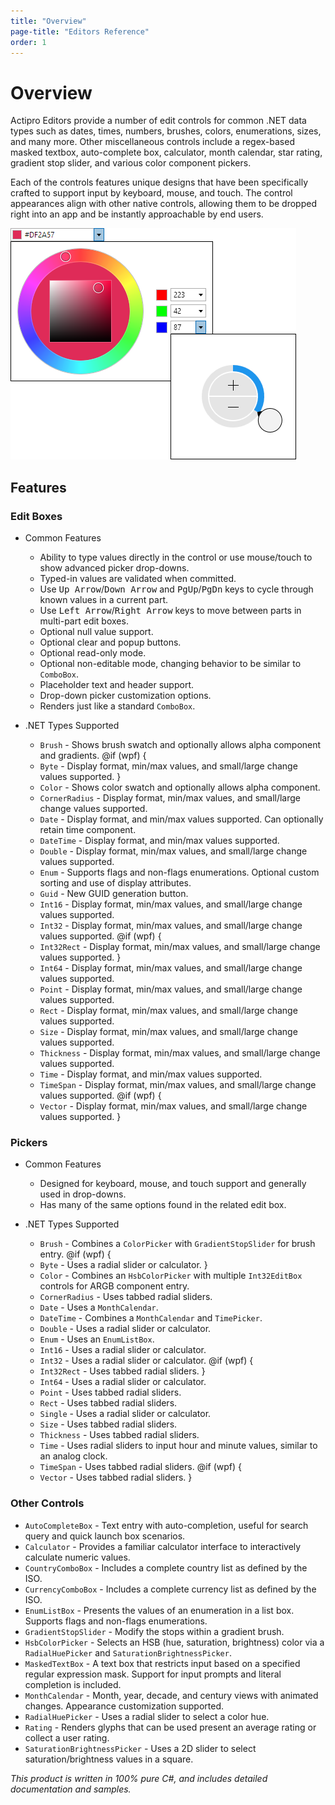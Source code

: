 ```yaml
---
title: "Overview"
page-title: "Editors Reference"
order: 1
---
```

# Overview

Actipro Editors provide a number of edit controls for common .NET data types such as dates, times, numbers, brushes, colors, enumerations, sizes, and many more.  Other miscellaneous controls include a regex-based masked textbox, auto-complete box, calculator, month calendar, star rating, gradient stop slider, and various color component pickers.

Each of the controls features unique designs that have been specifically crafted to support input by keyboard, mouse, and touch.  The control appearances align with other native controls, allowing them to be dropped right into an app and be instantly approachable by end users.

![Screenshot](images/coloreditbox-no-alpha.png)

## Features

### Edit Boxes

- Common Features

  - Ability to type values directly in the control or use mouse/touch to show advanced picker drop-downs.
  - Typed-in values are validated when committed.
  - Use <kbd>Up Arrow</kbd>/<kbd>Down Arrow</kbd> and <kbd>PgUp</kbd>/<kbd>PgDn</kbd> keys to cycle through known values in a current part.
  - Use <kbd>Left Arrow</kbd>/<kbd>Right Arrow</kbd> keys to move between parts in multi-part edit boxes.
  - Optional null value support.
  - Optional clear and popup buttons.
  - Optional read-only mode.
  - Optional non-editable mode, changing behavior to be similar to `ComboBox`.
  - Placeholder text and header support.
  - Drop-down picker customization options.
  - Renders just like a standard `ComboBox`.

- .NET Types Supported

  - `Brush` - Shows brush swatch and optionally allows alpha component and gradients.
  @if (wpf) {
  - `Byte` - Display format, min/max values, and small/large change values supported.
  }
  - `Color` - Shows color swatch and optionally allows alpha component.
  - `CornerRadius` - Display format, min/max values, and small/large change values supported.
  - `Date` - Display format, and min/max values supported.  Can optionally retain time component.
  - `DateTime` - Display format, and min/max values supported.
  - `Double` - Display format, min/max values, and small/large change values supported.
  - `Enum` - Supports flags and non-flags enumerations.  Optional custom sorting and use of display attributes.
  - `Guid` - New GUID generation button.
  - `Int16` - Display format, min/max values, and small/large change values supported.
  - `Int32` - Display format, min/max values, and small/large change values supported.
  @if (wpf) {
  - `Int32Rect` - Display format, min/max values, and small/large change values supported.
  }
  - `Int64` - Display format, min/max values, and small/large change values supported.
  - `Point` - Display format, min/max values, and small/large change values supported.
  - `Rect` - Display format, min/max values, and small/large change values supported.
  - `Size` - Display format, min/max values, and small/large change values supported.
  - `Thickness` - Display format, min/max values, and small/large change values supported.
  - `Time` - Display format, and min/max values supported.
  - `TimeSpan` - Display format, min/max values, and small/large change values supported.
  @if (wpf) {
  - `Vector` - Display format, min/max values, and small/large change values supported.
  }

### Pickers

- Common Features

  - Designed for keyboard, mouse, and touch support and generally used in drop-downs.
  - Has many of the same options found in the related edit box.

- .NET Types Supported

  - `Brush` - Combines a `ColorPicker` with `GradientStopSlider` for brush entry.
  @if (wpf) {
  - `Byte` - Uses a radial slider or calculator.
  }
  - `Color` - Combines an `HsbColorPicker` with multiple `Int32EditBox` controls for ARGB component entry.
  - `CornerRadius` - Uses tabbed radial sliders.
  - `Date` - Uses a `MonthCalendar`.
  - `DateTime` - Combines a `MonthCalendar` and `TimePicker`.
  - `Double` - Uses a radial slider or calculator.
  - `Enum` - Uses an `EnumListBox`.
  - `Int16` - Uses a radial slider or calculator.
  - `Int32` - Uses a radial slider or calculator.
  @if (wpf) {
  - `Int32Rect` - Uses tabbed radial sliders.
  }
  - `Int64` - Uses a radial slider or calculator.
  - `Point` - Uses tabbed radial sliders.
  - `Rect` - Uses tabbed radial sliders.
  - `Single` - Uses a radial slider or calculator.
  - `Size` - Uses tabbed radial sliders.
  - `Thickness` - Uses tabbed radial sliders.
  - `Time` - Uses radial sliders to input hour and minute values, similar to an analog clock.
  - `TimeSpan` - Uses tabbed radial sliders.
  @if (wpf) {
  - `Vector` - Uses tabbed radial sliders.
  }

### Other Controls

- `AutoCompleteBox` - Text entry with auto-completion, useful for search query and quick launch box scenarios.
- `Calculator` - Provides a familiar calculator interface to interactively calculate numeric values.
- `CountryComboBox` - Includes a complete country list as defined by the ISO.
- `CurrencyComboBox` - Includes a complete currency list as defined by the ISO.
- `EnumListBox` - Presents the values of an enumeration in a list box.  Supports flags and non-flags enumerations.
- `GradientStopSlider` - Modify the stops within a gradient brush.
- `HsbColorPicker` - Selects an HSB (hue, saturation, brightness) color via a `RadialHuePicker` and `SaturationBrightnessPicker`.
- `MaskedTextBox` - A text box that restricts input based on a specified regular expression mask.  Support for input prompts and literal completion is included.
- `MonthCalendar` - Month, year, decade, and century views with animated changes.  Appearance customization supported.
- `RadialHuePicker` - Uses a radial slider to select a color hue.
- `Rating` - Renders glyphs that can be used present an average rating or collect a user rating.
- `SaturationBrightnessPicker` - Uses a 2D slider to select saturation/brightness values in a square.

*This product is written in 100% pure C#, and includes detailed documentation and samples.*
